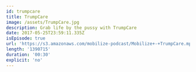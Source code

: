 ```yaml
---
id: trumpcare
title: TrumpCare
image: /assets/TrumpCare.jpg
description: Grab life by the pussy with TrumpCare
date: 2017-05-25T23:59:11.335Z
isEpisode: true
url: 'https://s3.amazonaws.com/mobilize-podcast/Mobilize+-+TrumpCare.mp3'
length: '1390715'
duration: '00:30'
explicit: 'no'
---
```

